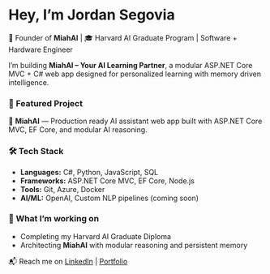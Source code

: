 # Hey, I’m Jordan Segovia

🚀 Founder of **MiahAI** | 🎓 Harvard AI Graduate Program | Software + Hardware Engineer  

I’m building **MiahAI – Your AI Learning Partner**, a modular ASP.NET Core MVC + C# web app designed for personalized learning with memory driven intelligence.  

### 🌟 Featured Project
🔹 **MiahAI** — Production ready AI assistant web app built with ASP.NET Core MVC, EF Core, and modular AI reasoning.


### 🛠️ Tech Stack
- **Languages:** C#, Python, JavaScript, SQL  
- **Frameworks:** ASP.NET Core MVC, EF Core, Node.js  
- **Tools:** Git, Azure, Docker  
- **AI/ML:** OpenAI, Custom NLP pipelines (coming soon)  

### 🎯 What I’m working on
- Completing my Harvard AI Graduate Diploma
- Architecting **MiahAI** with modular reasoning and persistent memory  


📬 Reach me on [LinkedIn](https://linkedin.com/in/yourprofile) | [Portfolio](https://yourwebsite.com)
